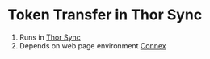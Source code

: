 # Token Transfer in Thor Sync
1. Runs in [Thor Sync](https://github.com/vechain/thor-sync.electron)
2. Depends on web page environment [Connex](https://github.com/vechain/connex)

